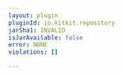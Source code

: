 ```yaml
---
layout: plugin
pluginId: io.kitkit.repository
jarSha1: INVALID
isJarAvailable: false
error: NONE
violations: []

---
```


